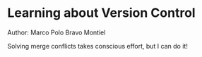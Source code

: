 # Learning about Version Control

Author: Marco Polo Bravo Montiel

Solving merge conflicts takes conscious effort, but I can do it!
